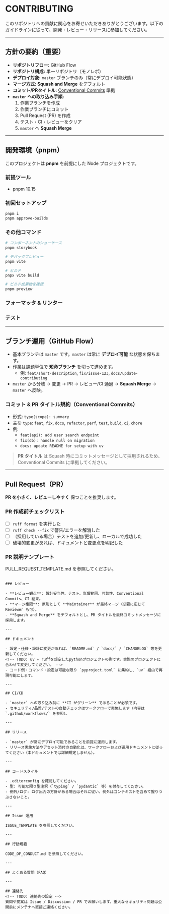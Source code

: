 # CONTRIBUTING

<!-- TODO: uv + ruffを想定したpythonプロジェクトの例です。実際のプロジェクトに合わせて変更してください。 -->
このリポジトリへの貢献に関心をお寄せいただきありがとうございます。以下のガイドラインに従って、開発・レビュー・リリースに参加してください。

---

## 方針の要約（重要）

- **リポジトリフロー:** GitHub Flow
- **リポジトリ構成:** 単一リポジトリ（モノレポ）
- **デプロイ対象:** `master` ブランチのみ（常にデプロイ可能状態）
- **マージ方式:** **Squash and Merge** をデフォルト
- **コミット/PRタイトル:** [Conventional Commits](https://www.conventionalcommits.org/ja/v1.0.0/) 準拠
- **`master` への取り込み手順:**
  1. 作業ブランチを作成
  2. 作業ブランチにコミット
  3. Pull Request (PR) を作成
  4. テスト・CI・レビューをクリア
  5. `master` へ **Squash Merge**

---

## 開発環境（pnpm）

このプロジェクトは **pnpm** を前提にした Node プロジェクトです。

### 前提ツール

- pnpm 10.15

### 初回セットアップ

```powershell
pnpm i
pnpm approve-builds
```
### その他コマンド

```powershell
# コンポーネントのショーケース
pnpm storybook

# デバッグプレビュー
pnpm vite

# ビルド
pnpx vite build

# ビルド成果物を確認
pnpm preview
```

### フォーマッタ & リンター

### テスト

---

## ブランチ運用（GitHub Flow）

- 基本ブランチは `master` です。`master` は常に **デプロイ可能** な状態を保ちます。
- 作業は課題単位で **短命ブランチ** を切って進めます。
  - 例: `feat/short-description`, `fix/issue-123`, `docs/update-contributing`
- `master` から分岐 → 変更 → PR → レビュー/CI 通過 → **Squash Merge** → `master` へ反映。

### コミット & PR タイトル規約（Conventional Commits）

- 形式: `type(scope): summary`
- 主な `type`: `feat`, `fix`, `docs`, `refactor`, `perf`, `test`, `build`, `ci`, `chore`
- 例:
  - `feat(api): add user search endpoint`
  - `fix(db): handle null on migration`
  - `docs: update README for setup with uv`

> **PR タイトル** は Squash 時にコミットメッセージとして採用されるため、Conventional Commits に準拠してください。

---

## Pull Request（PR）

**PR を小さく、レビューしやすく** 保つことを推奨します。

### PR 作成前チェックリスト

- [ ] `ruff format` を実行した
- [ ] `ruff check --fix` で警告/エラーを解消した
- [ ] （採用している場合）テストを追加/更新し、ローカルで成功した
- [ ] 破壊的変更があれば、ドキュメントと変更点を明記した

### PR 説明テンプレート

PULL_REQUEST_TEMPLATE.md を参照してください。

```

### レビュー

- **レビュー観点**: 設計妥当性、テスト、影響範囲、可読性、Conventional Commits、CI 結果。
- **マージ権限**: 原則として **Maintainer** が最終マージ（必要に応じて Reviewer も可）。
- **Squash and Merge** をデフォルトとし、PR タイトルを最終コミットメッセージに採用します。

---

## ドキュメント

- 設定・仕様・設計に変更があれば、`README.md` / `docs/` / `CHANGELOG` 等を更新してください。
<!-- TODO: uv + ruffを想定したpythonプロジェクトの例です。実際のプロジェクトに合わせて変更してください。 -->
- コード例・コマンド・設定は可能な限り `pyproject.toml` に集約し、`uv` 経由で再現可能にします。

---

## CI/CD

- `master` への取り込み前に **CI がグリーン** であることが必須です。
- セキュリティ/品質/テストの自動チェックはワークフローで実施します（内容は `.github/workflows/` を参照）。

---

## リリース

- `master` が常にデプロイ可能であることを前提に運用します。
- リリース実施方法やアセット添付の自動化は、ワークフローおよび運用ドキュメントに従ってください（本ドキュメントでは詳細規定しません）。

---

## コードスタイル

- .editorconfig を確認してください。
- 型: 可能な限り型注釈（`typing` / `pydantic` 等）を付与してください。
- 例外/ログ: ログ出力の方針がある場合はそれに従い、例外はコンテキストを含めて握りつぶさないこと。

---

## Issue 運用

ISSUE_TEMPLATE を参照してください。

---

## 行動規範

CODE_OF_CONDUCT.md を参照してください。

---

## よくある質問（FAQ）

---

## 連絡先
<!-- TODO: 連絡先の設定 -->
質問や提案は Issue / Discussion / PR でお願いします。重大なセキュリティ問題は公開前にメンテナへ直接ご連絡ください。
